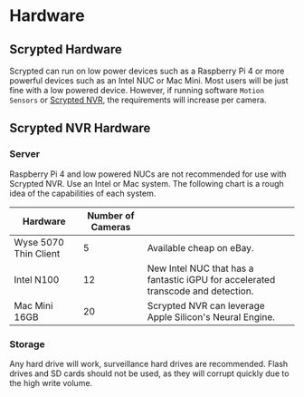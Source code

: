 # Hardware

## Scrypted Hardware

Scrypted can run on low power devices such as a Raspberry Pi 4 or more powerful devices such as an Intel NUC or Mac Mini. Most users will be just fine with a low powered device. However, if running software `Motion Sensors` or [Scrypted NVR](/scrypted-nvr/), the requirements will increase per camera.

## Scrypted NVR Hardware

### Server

Raspberry Pi 4 and low powered NUCs are not recommended for use with Scrypted NVR. Use an Intel or Mac system. The following chart is a rough idea of the capabilities of each system.

|Hardware|Number of Cameras||
|-|-|-|
|Wyse 5070 Thin Client|5|Available cheap on eBay.|
|Intel N100|12|New Intel NUC that has a fantastic iGPU for accelerated transcode and detection.|
|Mac Mini 16GB|20|Scrypted NVR can leverage Apple Silicon's Neural Engine.|

### Storage

Any hard drive will work, surveillance hard drives are recommended. Flash drives and SD cards should not be used, as they will corrupt quickly due to the high write volume.